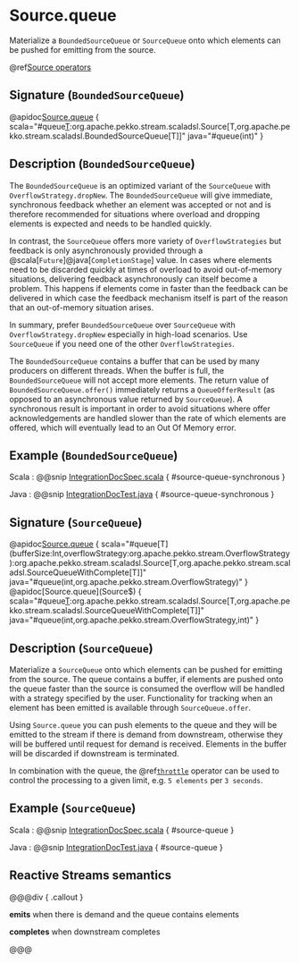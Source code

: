 # Source.queue

Materialize a `BoundedSourceQueue` or `SourceQueue` onto which elements can be pushed for emitting from the source.

@ref[Source operators](../index.md#source-operators)

## Signature (`BoundedSourceQueue`)

@apidoc[Source.queue](Source$) { scala="#queue[T](bufferSize:Int):org.apache.pekko.stream.scaladsl.Source[T,org.apache.pekko.stream.scaladsl.BoundedSourceQueue[T]]" java="#queue(int)" }

## Description (`BoundedSourceQueue`)

The `BoundedSourceQueue` is an optimized variant of the `SourceQueue` with `OverflowStrategy.dropNew`. 
The `BoundedSourceQueue` will give immediate, synchronous feedback whether an element was accepted or not and is therefore recommended for situations where overload and dropping elements is expected and needs to be handled quickly.

In contrast, the `SourceQueue` offers more variety of `OverflowStrategies` but feedback is only asynchronously provided through a @scala[`Future`]@java[`CompletionStage`] value. 
In cases where elements need to be discarded quickly at times of overload to avoid out-of-memory situations, delivering feedback asynchronously can itself become a problem. 
This happens if elements come in faster than the feedback can be delivered in which case the feedback mechanism itself is part of the reason that an out-of-memory situation arises.

In summary, prefer `BoundedSourceQueue` over `SourceQueue` with `OverflowStrategy.dropNew` especially in high-load scenarios. 
Use `SourceQueue` if you need one of the other `OverflowStrategies`.

The `BoundedSourceQueue` contains a buffer that can be used by many producers on different threads.
When the buffer is full, the `BoundedSourceQueue` will not accept more elements.
The return value of `BoundedSourceQueue.offer()` immediately returns a `QueueOfferResult` (as opposed to an asynchronous value returned by `SourceQueue`).
A synchronous result is important in order to avoid situations where offer acknowledgements are handled slower than the rate of which elements are offered, which will eventually lead to an Out Of Memory error.

## Example (`BoundedSourceQueue`)

Scala
:   @@snip [IntegrationDocSpec.scala](/docs/src/test/scala/docs/stream/IntegrationDocSpec.scala) { #source-queue-synchronous }

Java
:   @@snip [IntegrationDocTest.java](/docs/src/test/java/jdocs/stream/IntegrationDocTest.java) { #source-queue-synchronous }

## Signature (`SourceQueue`)

@apidoc[Source.queue](Source$) { scala="#queue[T](bufferSize:Int,overflowStrategy:org.apache.pekko.stream.OverflowStrategy):org.apache.pekko.stream.scaladsl.Source[T,org.apache.pekko.stream.scaladsl.SourceQueueWithComplete[T]]" java="#queue(int,org.apache.pekko.stream.OverflowStrategy)" }
@apidoc[Source.queue](Source$) { scala="#queue[T](bufferSize:Int,overflowStrategy:org.apache.pekko.stream.OverflowStrategy,maxConcurrentOffers:Int):org.apache.pekko.stream.scaladsl.Source[T,org.apache.pekko.stream.scaladsl.SourceQueueWithComplete[T]]" java="#queue(int,org.apache.pekko.stream.OverflowStrategy,int)" }

## Description (`SourceQueue`)

Materialize a `SourceQueue` onto which elements can be pushed for emitting from the source. The queue contains
a buffer, if elements are pushed onto the queue faster than the source is consumed the overflow will be handled with
a strategy specified by the user. Functionality for tracking when an element has been emitted is available through
`SourceQueue.offer`.

Using `Source.queue` you can push elements to the queue and they will be emitted to the stream if there is
demand from downstream, otherwise they will be buffered until request for demand is received. Elements in the buffer
will be discarded if downstream is terminated.

In combination with the queue, the @ref[`throttle`](./../Source-or-Flow/throttle.md) operator can be used to control the processing to a given limit, e.g. `5 elements` per `3 seconds`.

## Example (`SourceQueue`)

Scala
:   @@snip [IntegrationDocSpec.scala](/docs/src/test/scala/docs/stream/IntegrationDocSpec.scala) { #source-queue }

Java
:   @@snip [IntegrationDocTest.java](/docs/src/test/java/jdocs/stream/IntegrationDocTest.java) { #source-queue }

## Reactive Streams semantics

@@@div { .callout }

**emits** when there is demand and the queue contains elements

**completes** when downstream completes

@@@

